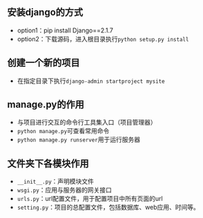## 安装django的方式
- option1：pip install Django==2.1.7
- option2：下载源码，进入根目录执行`python setup.py install`

## 创建一个新的项目
- 在指定目录下执行`django-admin startproject mysite`

## manage.py的作用
- 与项目进行交互的命令行工具集入口（项目管理器）
- `python manage.py`可查看常用命令
- `python manage.py runserver`用于运行服务器

## 文件夹下各模块作用
- `__init__.py`：声明模块文件
- `wsgi.py`：应用与服务器的网关接口
- `urls.py`：url配置文件，用于配置项目中所有页面的url
- `setting.py`：项目的总配置文件，包括数据库、web应用、时间等。
